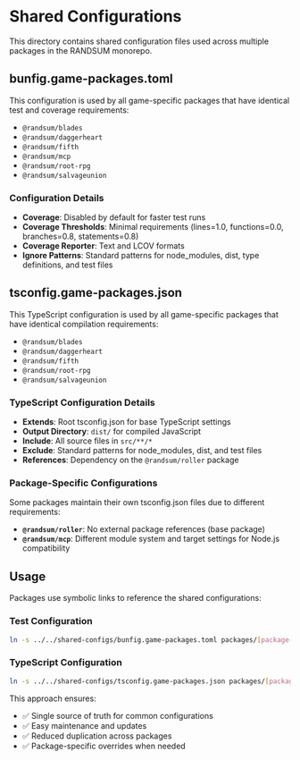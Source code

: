 # Shared Configurations

This directory contains shared configuration files used across multiple packages in the RANDSUM monorepo.

## bunfig.game-packages.toml

This configuration is used by all game-specific packages that have identical test and coverage requirements:

- `@randsum/blades`
- `@randsum/daggerheart`
- `@randsum/fifth`
- `@randsum/mcp`
- `@randsum/root-rpg`
- `@randsum/salvageunion`

### Configuration Details

- **Coverage**: Disabled by default for faster test runs
- **Coverage Thresholds**: Minimal requirements (lines=1.0, functions=0.0, branches=0.8, statements=0.8)
- **Coverage Reporter**: Text and LCOV formats
- **Ignore Patterns**: Standard patterns for node_modules, dist, type definitions, and test files

## tsconfig.game-packages.json

This TypeScript configuration is used by all game-specific packages that have identical compilation requirements:

- `@randsum/blades`
- `@randsum/daggerheart`
- `@randsum/fifth`
- `@randsum/root-rpg`
- `@randsum/salvageunion`

### TypeScript Configuration Details

- **Extends**: Root tsconfig.json for base TypeScript settings
- **Output Directory**: `dist/` for compiled JavaScript
- **Include**: All source files in `src/**/*`
- **Exclude**: Standard patterns for node_modules, dist, and test files
- **References**: Dependency on the `@randsum/roller` package

### Package-Specific Configurations

Some packages maintain their own tsconfig.json files due to different requirements:

- **`@randsum/roller`**: No external package references (base package)
- **`@randsum/mcp`**: Different module system and target settings for Node.js compatibility

## Usage

Packages use symbolic links to reference the shared configurations:

### Test Configuration

```bash
ln -s ../../shared-configs/bunfig.game-packages.toml packages/[package-name]/bunfig.toml
```

### TypeScript Configuration

```bash
ln -s ../../shared-configs/tsconfig.game-packages.json packages/[package-name]/tsconfig.json
```

This approach ensures:

- ✅ Single source of truth for common configurations
- ✅ Easy maintenance and updates
- ✅ Reduced duplication across packages
- ✅ Package-specific overrides when needed
